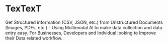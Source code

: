 # TexTexT
Get Structured information (CSV, JSON, etc.) from Unstructured Documents (Images, PDFs, etc.) - Using Multimodal AI to make data collection and data entry easy. For Businesses, Developers and Indvidual looking to Improve their Data related workflow.
